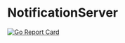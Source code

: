 # NotificationServer

[![Go Report Card](https://goreportcard.com/badge/github.com/stepanger/NotificationServer)](https://goreportcard.com/report/github.com/stepanger/NotificationServer)

